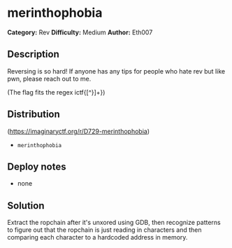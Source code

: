 # merinthophobia
**Category:** Rev
**Difficulty:** Medium
**Author:** Eth007

## Description

Reversing is so hard! If anyone has any tips for people who hate rev but like pwn, please reach out to me.

(The flag fits the regex ictf{[^}]+})


## Distribution 
(https://imaginaryctf.org/r/D729-merinthophobia)

- `merinthophobia`

## Deploy notes

- none

## Solution

Extract the ropchain after it's unxored using GDB, then recognize patterns to figure out that the ropchain is just reading in characters and then comparing each character to a hardcoded address in memory.
